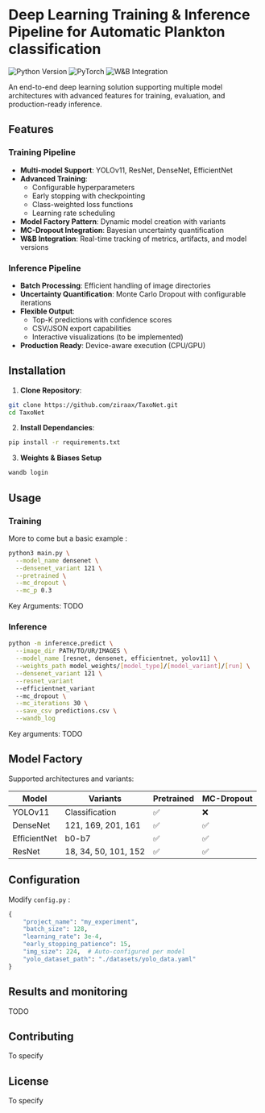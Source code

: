 # Deep Learning Training & Inference Pipeline for Automatic Plankton classification

![Python Version](https://img.shields.io/badge/python-3.8%2B-blue)
![PyTorch](https://img.shields.io/badge/PyTorch-2.0%2B-red)
![W&B Integration](https://img.shields.io/badge/Weights_&_Biases-Integrated-yellow)

An end-to-end deep learning solution supporting multiple model architectures with advanced features for training, evaluation, and production-ready inference.

## Features

### Training Pipeline
- **Multi-model Support**: YOLOv11, ResNet, DenseNet, EfficientNet
- **Advanced Training**:
  - Configurable hyperparameters
  - Early stopping with checkpointing
  - Class-weighted loss functions
  - Learning rate scheduling
- **Model Factory Pattern**: Dynamic model creation with variants
- **MC-Dropout Integration**: Bayesian uncertainty quantification
- **W&B Integration**: Real-time tracking of metrics, artifacts, and model versions

### Inference Pipeline
- **Batch Processing**: Efficient handling of image directories
- **Uncertainty Quantification**: Monte Carlo Dropout with configurable iterations
- **Flexible Output**:
  - Top-K predictions with confidence scores
  - CSV/JSON export capabilities
  - Interactive visualizations (to be implemented)
- **Production Ready**: Device-aware execution (CPU/GPU)

## Installation

1. **Clone Repository**:
```bash
git clone https://github.com/ziraax/TaxoNet.git
cd TaxoNet
``` 

2. **Install Dependancies**:
```bash
pip install -r requirements.txt
``` 

3. **Weights & Biases Setup**
```bash
wandb login
``` 

## Usage 
### Training
More to come but a basic example : 

```bash
python3 main.py \
  --model_name densenet \
  --densenet_variant 121 \
  --pretrained \
  --mc_dropout \
  --mc_p 0.3
``` 

Key Arguments:
TODO

### Inference

```bash
python -m inference.predict \
  --image_dir PATH/TO/UR/IMAGES \
  --model_name [resnet, densenet, efficientnet, yolov11] \
  --weights_path model_weights/[model_type]/[model_variant]/[run] \
  --densenet_variant 121 \
  --resnet_variant
  --efficientnet_variant 
  --mc_dropout \
  --mc_iterations 30 \
  --save_csv predictions.csv \
  --wandb_log
```

Key arguments: 
TODO

## Model Factory

Supported architectures and variants:

| Model        | Variants                  | Pretrained | MC-Dropout |
|--------------|---------------------------|------------|------------|
| YOLOv11      | Classification            | ✅         | ❌         |
| DenseNet     | 121, 169, 201, 161        | ✅         | ✅         |
| EfficientNet | b0-b7                     | ✅         | ✅         |
| ResNet       | 18, 34, 50, 101, 152      | ✅         | ✅         |


## Configuration

Modify `config.py` : 

```python
{
    "project_name": "my_experiment",
    "batch_size": 128,
    "learning_rate": 3e-4,
    "early_stopping_patience": 15,
    "img_size": 224,  # Auto-configured per model
    "yolo_dataset_path": "./datasets/yolo_data.yaml"
}
```

## Results and monitoring 

TODO

## Contributing 

To specify

## License

To specify





